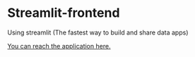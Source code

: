 # Streamlit-frontend

Using streamlit (The fastest way to build and share data apps)

[You can reach the application here.](https://osamayy515-streamlit-frontend-main-jb4sqm.streamlitapp.com/)
